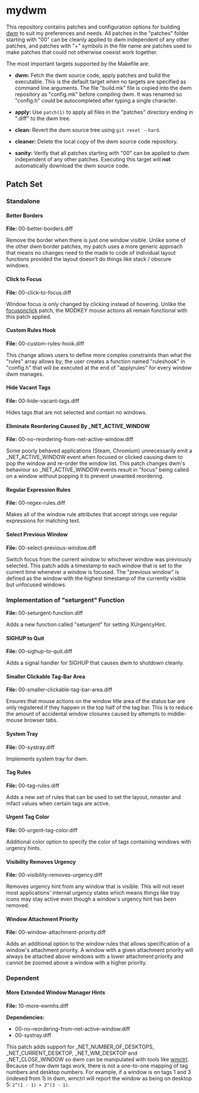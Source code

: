 mydwm
=====

This repository contains patches and configuration options for building
[dwm][dwm] to suit my preferences and needs. All patches in the "patches"
folder starting with "00" can be cleanly applied to dwm independent of any
other patches, and patches with "+" symbols in the file name are patches used
to make patches that could not otherwise coexist work together.

The most important targets supported by the Makefile are:

- **dwm:** Fetch the dwm source code, apply patches and build the executable.
  This is the default target when no targets are specified as command line
  arguments. The file "build.mk" file is copied into the dwm repository as
  "config.mk" before compiling dwm. It was renamed so "config.h" could be
  autocompleted after typing a single character.
- **apply:** Use `patch(1)` to apply all files in the "patches" directory
  ending in ".diff" to the dwm tree.
- **clean:** Revert the dwm source tree using `git reset --hard`.
- **cleaner:** Delete the local copy of the dwm source code repository.
- **sanity:** Verify that all patches starting with "00" can be applied to dwm
  independent of any other patches. Executing this target will **not**
  automatically download the dwm source code.

  [dwm]: http://dwm.suckless.org/

Patch Set
---------

### Standalone ###

#### Better Borders ####

**File:** 00-better-borders.diff

Remove the border when there is just one window visible. Unlike some of the
other dwm border patches, my patch uses a more generic approach that means no
changes need to the made to code of individual layout functions provided the
layout doesn't do things like stack / obscure windows.

#### Click to Focus ####

**File:** 00-click-to-focus.diff

Window focus is only changed by clicking instead of hovering. Unlike the
[focusonclick][focusonclick] patch, the MODKEY mouse actions all remain
functional with this patch applied.

  [focusonclick]: http://dwm.suckless.org/patches/focusonclick

#### Custom Rules Hook ####

**File:** 00-custom-rules-hook.diff

This change allows users to define more complex constraints than what the
"rules" array allows by; the user creates a function named "ruleshook" in
"config.h" that will be executed at the end of "applyrules" for every window
dwm manages.

#### Hide Vacant Tags ####

**File:** 00-hide-vacant-tags.diff

Hides tags that are not selected and contain no windows.

#### Eliminate Reordering Caused By _NET_ACTIVE_WINDOW ####

**File:** 00-no-reordering-from-net-active-window.diff

Some poorly behaved applications (Steam, Chromium) unnecessarily emit a
_NET_ACTIVE_WINDOW event when focused or clicked causing dwm to pop the window
and re-order the window list. This patch changes dwm's behaviour so
_NET_ACTIVE_WINDOW events result in "focus" being called on a window without
popping it to prevent unwanted reordering.

#### Regular Expression Rules ####

**File:** 00-regex-rules.diff

Makes all of the window rule attributes that accept strings use regular
expressions for matching text.

#### Select Previous Window ####

**File:** 00-select-previous-window.diff

Switch focus from the current window to whichever window was previously
selected. This patch adds a timestamp to each window that is set to the current
time whenever a window is focused. The "previous window" is defined as the
window with the highest timestamp of the currently visible but unfocused
windows.

### Implementation of "seturgent" Function ###

**File:** 00-seturgent-function.diff

Adds a new function called "seturgent" for setting XUrgencyHint.

#### SIGHUP to Quit ####

**File:** 00-sighup-to-quit.diff

Adds a signal handler for SIGHUP that causes dwm to shutdown cleanly.

#### Smaller Clickable Tag-Bar Area ####

**File:** 00-smaller-clickable-tag-bar-area.diff

Ensures that mouse actions on the window title area of the status bar are only
registered if they happen in the top half of the tag bar. This is to reduce the
amount of accidental window closures caused by attempts to middle-mouse browser
tabs.

#### System Tray ####

**File:** 00-systray.diff

Implements system tray for dwm.

#### Tag Rules ####

**File:** 00-tag-rules.diff

Adds a new set of rules that can be used to set the layout, nmaster and mfact
values when certain tags are active.

#### Urgent Tag Color ####

**File:** 00-urgent-tag-color.diff

Additional color option to specify the color of tags containing windows with
urgency hints.

#### Visibility Removes Urgency ####

**File:** 00-visibility-removes-urgency.diff

Removes urgency hint from any window that is visible. This will not reset most
applications' internal urgency states which means things like tray icons may
stay active even though a window's urgency hint has been removed.

#### Window Attachment Priority ####

**File:** 00-window-attachment-priority.diff

Adds an additional option to the window rules that allows specification of a
window's attachment priority. A window with a given attachment priority will
always be attached above windows with a lower attachment priority and cannot be
zoomed above a window with a higher priority.

### Dependent ###

#### More Extended Window Manager Hints ####

**File:** 10-more-ewmhs.diff

**Dependencies:**

- 00-no-reordering-from-net-active-window.diff
- 00-systray.diff

This patch adds support for _NET_NUMBER_OF_DESKTOPS, _NET_CURRENT_DESKTOP,
_NET_WM_DESKTOP and _NET_CLOSE_WINDOW so dwm can be manipulated with tools like
[wmctrl][wmctrl]. Because of how dwm tags work, there is not a one-to-one
mapping of tag numbers and desktop numbers. For example, if a window is on tags
1 and 3 (indexed from 1) in dwm, wmctrl will report the window as being on
desktop 5: `2^(1 - 1) + 2^(3 - 1)`.

  [wmctrl]: https://sites.google.com/site/tstyblo/wmctrl/
